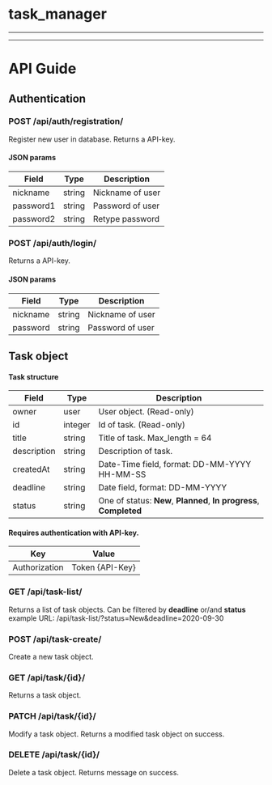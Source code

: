 # task_manager
____



____
# API Guide

## Authentication

### POST /api/auth/registration/
Register new user in database. Returns a API-key.

#### JSON params
|Field|Type|Description|
|---------|--------|----------------|
|nickname |string  |Nickname of user|
|password1|string  |Password of user|
|password2|string  |Retype password |

### POST /api/auth/login/
Returns a API-key.

#### JSON params
|Field|Type|Description|
|--------|--------|----------------|
|nickname|string  |Nickname of user|
|password|string  |Password of user|

###

## Task object
#### Task structure
|Field|Type|Description|
|------|-----------------|---------|
|owner      |user    |User object. (Read-only)|
|id         |integer |Id of task. (Read-only)|
|title      |string  |Title of task. Max_length = 64|
|description|string  |Description of task.|
|createdAt  |string  |Date-Time field, format: DD-MM-YYYY HH-MM-SS|
|deadline   |string  |Date field, format: DD-MM-YYYY|
|status     |string  |One of status: **New**, **Planned**, **In progress**, **Completed**|

#### Requires authentication with API-key.
|Key|Value|
|--------|--------|
|Authorization|Token {API-Key}|

### GET /api/task-list/
Returns a list of task objects.
Can be filtered by **deadline** or/and **status**
example URL: /api/task-list/?status=New&deadline=2020-09-30

### POST /api/task-create/
Create a new task object.

### GET /api/task/{id}/
Returns a task object.

### PATCH /api/task/{id}/
Modify a task object. Returns a modified task object on success.

### DELETE /api/task/{id}/
Delete a task object. Returns message on success.
